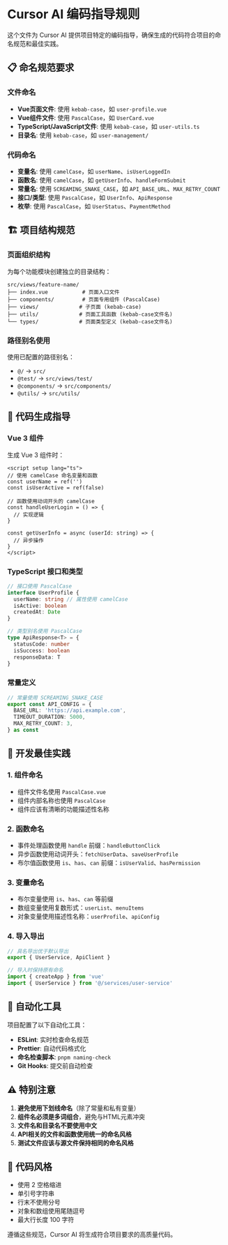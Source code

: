 # Cursor AI 编码指导规则

这个文件为 Cursor AI 提供项目特定的编码指导，确保生成的代码符合项目的命名规范和最佳实践。

## 📋 命名规范要求

### 文件命名

- **Vue页面文件**: 使用 `kebab-case`，如 `user-profile.vue`
- **Vue组件文件**: 使用 `PascalCase`，如 `UserCard.vue`
- **TypeScript/JavaScript文件**: 使用 `kebab-case`，如 `user-utils.ts`
- **目录名**: 使用 `kebab-case`，如 `user-management/`

### 代码命名

- **变量名**: 使用 `camelCase`，如 `userName`、`isUserLoggedIn`
- **函数名**: 使用 `camelCase`，如 `getUserInfo`、`handleFormSubmit`
- **常量名**: 使用 `SCREAMING_SNAKE_CASE`，如 `API_BASE_URL`、`MAX_RETRY_COUNT`
- **接口/类型**: 使用 `PascalCase`，如 `UserInfo`、`ApiResponse`
- **枚举**: 使用 `PascalCase`，如 `UserStatus`、`PaymentMethod`

## 🏗️ 项目结构规范

### 页面组织结构

为每个功能模块创建独立的目录结构：

```
src/views/feature-name/
├── index.vue           # 页面入口文件
├── components/         # 页面专用组件 (PascalCase)
├── views/             # 子页面 (kebab-case)
├── utils/             # 页面工具函数 (kebab-case文件名)
└── types/             # 页面类型定义 (kebab-case文件名)
```

### 路径别名使用

使用已配置的路径别名：

- `@/` -> `src/`
- `@test/` -> `src/views/test/`
- `@components/` -> `src/components/`
- `@utils/` -> `src/utils/`

## 🎯 代码生成指导

### Vue 3 组件

生成 Vue 3 组件时：

```vue
<script setup lang="ts">
// 使用 camelCase 命名变量和函数
const userName = ref('')
const isUserActive = ref(false)

// 函数使用动词开头的 camelCase
const handleUserLogin = () => {
  // 实现逻辑
}

const getUserInfo = async (userId: string) => {
  // 异步操作
}
</script>
```

### TypeScript 接口和类型

```typescript
// 接口使用 PascalCase
interface UserProfile {
  userName: string // 属性使用 camelCase
  isActive: boolean
  createdAt: Date
}

// 类型别名使用 PascalCase
type ApiResponse<T> = {
  statusCode: number
  isSuccess: boolean
  responseData: T
}
```

### 常量定义

```typescript
// 常量使用 SCREAMING_SNAKE_CASE
export const API_CONFIG = {
  BASE_URL: 'https://api.example.com',
  TIMEOUT_DURATION: 5000,
  MAX_RETRY_COUNT: 3,
} as const
```

## 🔧 开发最佳实践

### 1. 组件命名

- 组件文件名使用 `PascalCase.vue`
- 组件内部名称也使用 `PascalCase`
- 组件应该有清晰的功能描述性名称

### 2. 函数命名

- 事件处理函数使用 `handle` 前缀：`handleButtonClick`
- 异步函数使用动词开头：`fetchUserData`、`saveUserProfile`
- 布尔值函数使用 `is`、`has`、`can` 前缀：`isUserValid`、`hasPermission`

### 3. 变量命名

- 布尔变量使用 `is`、`has`、`can` 等前缀
- 数组变量使用复数形式：`userList`、`menuItems`
- 对象变量使用描述性名称：`userProfile`、`apiConfig`

### 4. 导入导出

```typescript
// 具名导出优于默认导出
export { UserService, ApiClient }

// 导入时保持原有命名
import { createApp } from 'vue'
import { UserService } from '@/services/user-service'
```

## 🚀 自动化工具

项目配置了以下自动化工具：

- **ESLint**: 实时检查命名规范
- **Prettier**: 自动代码格式化
- **命名检查脚本**: `pnpm naming-check`
- **Git Hooks**: 提交前自动检查

## ⚠️ 特别注意

1. **避免使用下划线命名**（除了常量和私有变量）
2. **组件名必须是多词组合**，避免与HTML元素冲突
3. **文件名和目录名不要使用中文**
4. **API相关的文件和函数使用统一的命名风格**
5. **测试文件应该与源文件保持相同的命名风格**

## 🎨 代码风格

- 使用 2 空格缩进
- 单引号字符串
- 行末不使用分号
- 对象和数组使用尾随逗号
- 最大行长度 100 字符

遵循这些规范，Cursor AI 将生成符合项目要求的高质量代码。
